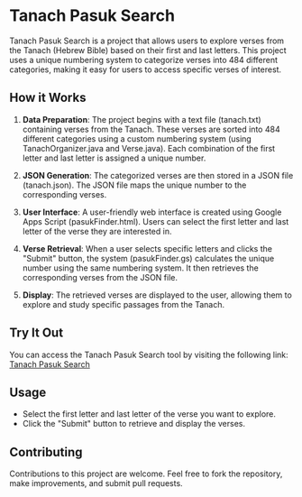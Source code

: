 # Tanach Pasuk Search

Tanach Pasuk Search is a project that allows users to explore verses from the Tanach (Hebrew Bible) based on their first and last letters. This project uses a unique numbering system to categorize verses into 484 different categories, making it easy for users to access specific verses of interest.

## How it Works

1. **Data Preparation**: The project begins with a text file (tanach.txt) containing verses from the Tanach. These verses are sorted into 484 different categories using a custom numbering system (using TanachOrganizer.java and Verse.java). Each combination of the first letter and last letter is assigned a unique number.

2. **JSON Generation**: The categorized verses are then stored in a JSON file (tanach.json). The JSON file maps the unique number to the corresponding verses.

3. **User Interface**: A user-friendly web interface is created using Google Apps Script (pasukFinder.html). Users can select the first letter and last letter of the verse they are interested in.

4. **Verse Retrieval**: When a user selects specific letters and clicks the "Submit" button, the system (pasukFinder.gs) calculates the unique number using the same numbering system. It then retrieves the corresponding verses from the JSON file.

5. **Display**: The retrieved verses are displayed to the user, allowing them to explore and study specific passages from the Tanach.

## Try It Out

You can access the Tanach Pasuk Search tool by visiting the following link: [Tanach Pasuk Search](https://script.google.com/macros/s/AKfycbxX29YoD9gmOcLdVG1PHZYJbmukxMOd7PCnHBQvqMAUeURW8Ort5vOmaWIwF5nRRsjk/exec)

## Usage

- Select the first letter and last letter of the verse you want to explore.
- Click the "Submit" button to retrieve and display the verses.

## Contributing

Contributions to this project are welcome. Feel free to fork the repository, make improvements, and submit pull requests.
